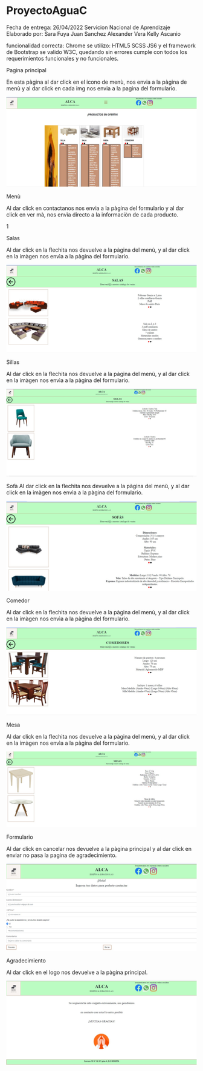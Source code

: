 # ProyectoAguaC

Fecha de entrega: 26/04/2022
Servicion Nacional de Aprendizaje
Elaborado por:
Sara Fuya
Juan Sanchez
Alexander Vera
Kelly Ascanio

funcionalidad correcta: Chrome
se utilizo: HTML5 SCSS JS6 y el framework de Bootstrap
se valido W3C, quedando sin errores
cumple con todos los requerimientos funcionales y no  funcionales.


Pagina principal

En esta pàgina al dar click en el icono de menù, nos envia a la pàgina de menù y al dar click en cada img nos envia a la pagina del formulario.

![](https://github.com/AguaCielo1/ProyectoAguaC/blob/main/ProyectoA/Pagina%20principal-pc.jpg)


Menù

Al dar click en contactanos nos envia a la pàgina del formulario y al dar click en ver mà, nos envìa directo a la informaciòn de cada producto.

1[](https://github.com/AguaCielo1/ProyectoAguaC/blob/main/ProyectoA/Menu-pc.jpg)

Salas

Al dar click en la flechita nos devuelve a la pàgina del menù, y al dar click en la imàgen nos envìa a la pàgina del formulario.

![](https://github.com/AguaCielo1/ProyectoAguaC/blob/main/ProyectoA/salas-pc.jpg)

Sillas

Al dar click en la flechita nos devuelve a la pàgina del menù, y al dar click en la imàgen nos envìa a la pàgina del formulario.

![](https://github.com/AguaCielo1/ProyectoAguaC/blob/main/ProyectoA/sillas-pc.jpg)

Sofà
Al dar click en la flechita nos devuelve a la pàgina del menù, y al dar click en la imàgen nos envìa a la pàgina del formulario.

![](https://github.com/AguaCielo1/ProyectoAguaC/blob/main/ProyectoA/sofas-pc.jpg)

Comedor

Al dar click en la flechita nos devuelve a la pàgina del menù, y al dar click en la imàgen nos envìa a la pàgina del formulario.

![](https://github.com/AguaCielo1/ProyectoAguaC/blob/main/ProyectoA/comedor-pc.jpg)

Mesa

Al dar click en la flechita nos devuelve a la pàgina del menù, y al dar click en la imàgen nos envìa a la pàgina del formulario.

![](https://github.com/AguaCielo1/ProyectoAguaC/blob/main/ProyectoA/mesa-pc.jpg)

Formulario

Al dar click en cancelar nos devuelve a la pàgina principal y al dar click en enviar no pasa la pagina de agradecimiento.

![](https://github.com/AguaCielo1/ProyectoAguaC/blob/main/ProyectoA/formulario-pc.jpg)

Agradecimiento

Al dar click en el logo nos devuelve a la pàgina principal.

![](https://github.com/AguaCielo1/ProyectoAguaC/blob/main/ProyectoA/Agradecimiento-pc.jpg)



